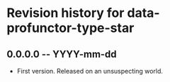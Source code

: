 # Revision history for data-profunctor-type-star

## 0.0.0.0 -- YYYY-mm-dd

* First version. Released on an unsuspecting world.
